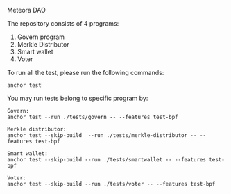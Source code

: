 Meteora DAO

The repository consists of 4 programs:

1. Govern program
2. Merkle Distributor
3. Smart wallet
4. Voter

To run all the test, please run the following commands:

```
anchor test
```

You may run tests belong to specific program by:

```
Govern:
anchor test --run ./tests/govern -- --features test-bpf

Merkle distributor:
anchor test --skip-build  --run ./tests/merkle-distributor -- --features test-bpf 

Smart wallet:
anchor test --skip-build --run ./tests/smartwallet -- --features test-bpf

Voter:
anchor test --skip-build --run ./tests/voter -- --features test-bpf

```

